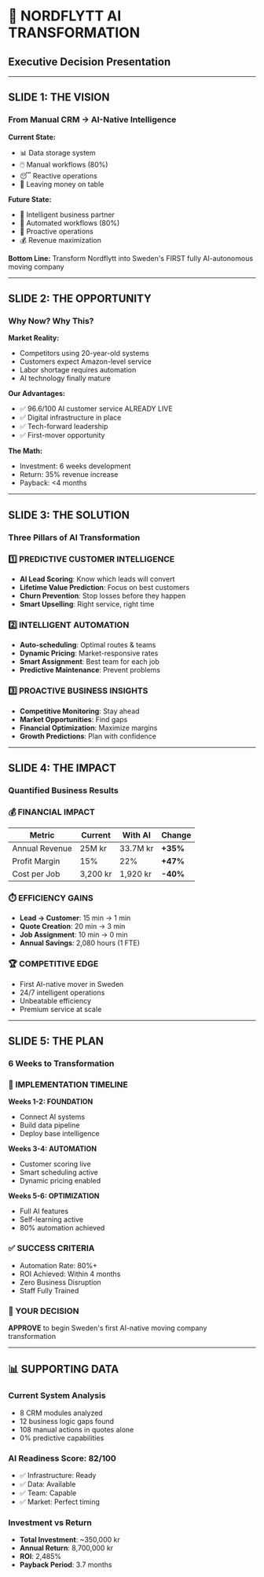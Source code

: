 # 🎯 NORDFLYTT AI TRANSFORMATION
## Executive Decision Presentation

---

## SLIDE 1: THE VISION
### From Manual CRM → AI-Native Intelligence

**Current State:**
- 📊 Data storage system
- 🖱️ Manual workflows (80%)
- 😴 Reactive operations
- 💸 Leaving money on table

**Future State:**
- 🧠 Intelligent business partner
- 🤖 Automated workflows (80%)
- 🚀 Proactive operations
- 💰 Revenue maximization

**Bottom Line:** Transform Nordflytt into Sweden's FIRST fully AI-autonomous moving company

---

## SLIDE 2: THE OPPORTUNITY
### Why Now? Why This?

**Market Reality:**
- Competitors using 20-year-old systems
- Customers expect Amazon-level service
- Labor shortage requires automation
- AI technology finally mature

**Our Advantages:**
- ✅ 96.6/100 AI customer service ALREADY LIVE
- ✅ Digital infrastructure in place
- ✅ Tech-forward leadership
- ✅ First-mover opportunity

**The Math:**
- Investment: 6 weeks development
- Return: 35% revenue increase
- Payback: <4 months

---

## SLIDE 3: THE SOLUTION
### Three Pillars of AI Transformation

### 1️⃣ PREDICTIVE CUSTOMER INTELLIGENCE
- **AI Lead Scoring**: Know which leads will convert
- **Lifetime Value Prediction**: Focus on best customers
- **Churn Prevention**: Stop losses before they happen
- **Smart Upselling**: Right service, right time

### 2️⃣ INTELLIGENT AUTOMATION
- **Auto-scheduling**: Optimal routes & teams
- **Dynamic Pricing**: Market-responsive rates
- **Smart Assignment**: Best team for each job
- **Predictive Maintenance**: Prevent problems

### 3️⃣ PROACTIVE BUSINESS INSIGHTS
- **Competitive Monitoring**: Stay ahead
- **Market Opportunities**: Find gaps
- **Financial Optimization**: Maximize margins
- **Growth Predictions**: Plan with confidence

---

## SLIDE 4: THE IMPACT
### Quantified Business Results

### 💰 FINANCIAL IMPACT
| Metric | Current | With AI | Change |
|--------|---------|---------|--------|
| Annual Revenue | 25M kr | 33.7M kr | **+35%** |
| Profit Margin | 15% | 22% | **+47%** |
| Cost per Job | 3,200 kr | 1,920 kr | **-40%** |

### ⏱️ EFFICIENCY GAINS
- **Lead → Customer**: 15 min → 1 min
- **Quote Creation**: 20 min → 3 min  
- **Job Assignment**: 10 min → 0 min
- **Annual Savings**: 2,080 hours (1 FTE)

### 🏆 COMPETITIVE EDGE
- First AI-native mover in Sweden
- 24/7 intelligent operations
- Unbeatable efficiency
- Premium service at scale

---

## SLIDE 5: THE PLAN
### 6 Weeks to Transformation

### 📅 IMPLEMENTATION TIMELINE

**Weeks 1-2: FOUNDATION**
- Connect AI systems
- Build data pipeline
- Deploy base intelligence

**Weeks 3-4: AUTOMATION**
- Customer scoring live
- Smart scheduling active
- Dynamic pricing enabled

**Weeks 5-6: OPTIMIZATION**
- Full AI features
- Self-learning active
- 80% automation achieved

### ✅ SUCCESS CRITERIA
- Automation Rate: 80%+
- ROI Achieved: Within 4 months
- Zero Business Disruption
- Staff Fully Trained

### 🎯 YOUR DECISION
**APPROVE** to begin Sweden's first AI-native moving company transformation

---

## 📊 SUPPORTING DATA

### Current System Analysis
- 8 CRM modules analyzed
- 12 business logic gaps found
- 108 manual actions in quotes alone
- 0% predictive capabilities

### AI Readiness Score: 82/100
- ✅ Infrastructure: Ready
- ✅ Data: Available
- ✅ Team: Capable
- ✅ Market: Perfect timing

### Investment vs Return
- **Total Investment**: ~350,000 kr
- **Annual Return**: 8,700,000 kr
- **ROI**: 2,485%
- **Payback Period**: 3.7 months